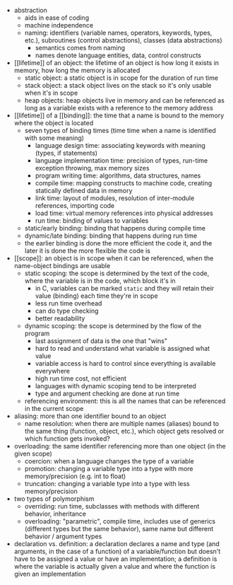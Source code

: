 - abstraction
    - aids in ease of coding
    - machine independence
    - naming: identifiers (variable names, operators, keywords, types, etc.), subroutines (control abstractions), classes (data abstractions)
        - semantics comes from naming
        - names denote language entities, data, control constructs
- [[lifetime]] of an object: the lifetime of an object is how long it exists in memory, how long the memory is allocated
    - static object: a static object is in scope for the duration of run time
    - stack object: a stack object lives on the stack so it's only usable when it's in scope
    - heap objects: heap objects live in memory and can be referenced as long as a variable exists with a reference to the memory address
- [[lifetime]] of a [[binding]]: the time that a name is bound to the memory where the object is located
    - seven types of binding times (time time when a name is identified with some meaning)
        - language design time: associating keywords with meaning (types, if statements)
        - language implementation time: precision of types, run-time exception throwing, max memory sizes
        - program writing time: algorithms, data structures, names
        - compile time: mapping constructs to machine code, creating statically defined data in memory
        - link time: layout of modules, resolution of inter-module references, importing code
        - load time: virtual memory references into physical addresses
        - run time: binding of values to variables
    - static/early binding: binding that happens during compile time
    - dynamic/late binding: binding that happens during run time
    - the earlier binding is done the more efficient the code it, and the later it is done the more flexible the code is
- [[scope]]: an object is in scope when it can be referenced, when the name-object bindings are usable
    - static scoping: the scope is determined by the text of the code, where the variable is in the code, which block it's in
        - in C, variables can be marked `static` and they will retain their value (binding) each time they're in scope
        - less run time overhead
        - can do type checking
        - better readability
    - dynamic scoping: the scope is determined by the flow of the program
        - last assignment of data is the one that "wins"
        - hard to read and understand what variable is assigned what value
        - variable access is hard to control since everything is available everywhere
        - high run time cost, not efficient
        - languages with dynamic scoping tend to be interpreted
        - type and argument checking are done at run time
    - referencing environment: this is all the names that can be referenced in the current scope
- aliasing: more than one identifier bound to an object
    - name resolution: when there are multiple names (aliases) bound to the same thing (function, object, etc.), which object gets resolved or which function gets invoked?
- overloading: the same identifier referencing more than one object (in the given scope)
    - coercion: when a language changes the type of a variable
    - promotion: changing a variable type into a type with more memory/precision (e.g. int to float)
    - truncation: changing a variable type into a type with less memory/precision
- two types of polymorphism
    - overriding: run time, subclasses with methods with different behavior, inheritance
    - overloading: "parametric", compile time, includes use of generics (different types but the same behavior), same name but different behavior / argument types
- declaration vs. definition: a declaration declares a name and type (and arguments, in the case of a function) of a variable/function but doesn't have to be assigned a value or have an implementation; a definition is where the variable is actually given a value and where the function is given an implementation
